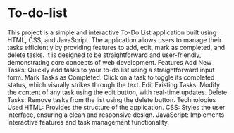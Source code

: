# To-do-list
This project is a simple and interactive To-Do List application built using HTML, CSS, and JavaScript. The application allows users to manage their tasks efficiently by providing features to add, edit, mark as completed, and delete tasks. It is designed to be straightforward and user-friendly, demonstrating core concepts of web development.
Features
Add New Tasks: Quickly add tasks to your to-do list using a straightforward input form.
Mark Tasks as Completed: Click on a task to toggle its completed status, which visually strikes through the text.
Edit Existing Tasks: Modify the content of any task using the edit button, with real-time updates.
Delete Tasks: Remove tasks from the list using the delete button.
Technologies Used
HTML: Provides the structure of the application.
CSS: Styles the user interface, ensuring a clean and responsive design.
JavaScript: Implements interactive features and task management functionality.
